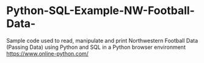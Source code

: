 # Python-SQL-Example-NW-Football-Data-
Sample code used to read, manipulate and print Northwestern Football Data (Passing Data) using Python and SQL in a Python browser environment https://www.online-python.com/


<script src="https://gist.github.com/BennyGraham/bb2ae128c46b12c4a9e992da10b634bb.js"></script>
